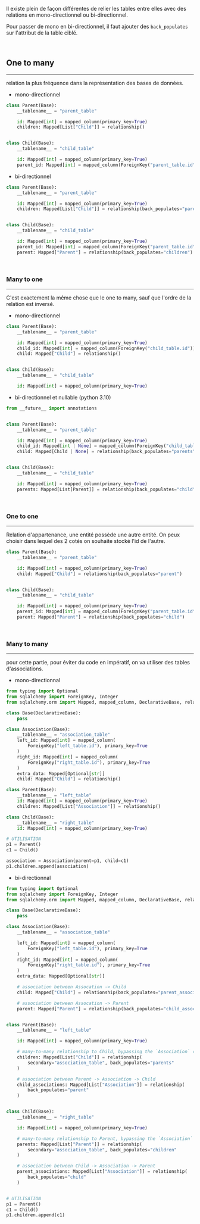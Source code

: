 
Il existe plein de façon différentes de relier les tables entre elles avec des relations en mono-directionnel ou bi-directionnel.

Pour passer de mono en bi-directionnel, il faut ajouter des `back_populates` sur l'attribut de la table ciblé.

<br>

## One to many

---

relation la plus fréquence dans la représentation des bases de données.

- mono-directionnel
```python
class Parent(Base):
    __tablename__ = "parent_table"

    id: Mapped[int] = mapped_column(primary_key=True)
    children: Mapped[List["Child"]] = relationship()


class Child(Base):
    __tablename__ = "child_table"

    id: Mapped[int] = mapped_column(primary_key=True)
    parent_id: Mapped[int] = mapped_column(ForeignKey("parent_table.id"))
```

- bi-directionnel
```python
class Parent(Base):
    __tablename__ = "parent_table"

    id: Mapped[int] = mapped_column(primary_key=True)
    children: Mapped[List["Child"]] = relationship(back_populates="parent")


class Child(Base):
    __tablename__ = "child_table"

    id: Mapped[int] = mapped_column(primary_key=True)
    parent_id: Mapped[int] = mapped_column(ForeignKey("parent_table.id"))
    parent: Mapped["Parent"] = relationship(back_populates="children")
```

<br>

### Many to one

---

C'est exactement la même chose que le one to many, sauf que l'ordre de la relation est inversé.

- mono-directionnel
```python
class Parent(Base):
    __tablename__ = "parent_table"

    id: Mapped[int] = mapped_column(primary_key=True)
    child_id: Mapped[int] = mapped_column(ForeignKey("child_table.id"))
    child: Mapped["Child"] = relationship()


class Child(Base):
    __tablename__ = "child_table"

    id: Mapped[int] = mapped_column(primary_key=True)
```

- bi-directionnel et nullable  (python 3.10)
```python
from __future__ import annotations


class Parent(Base):
    __tablename__ = "parent_table"

    id: Mapped[int] = mapped_column(primary_key=True)
    child_id: Mapped[int | None] = mapped_column(ForeignKey("child_table.id"))
    child: Mapped[Child | None] = relationship(back_populates="parents")


class Child(Base):
    __tablename__ = "child_table"

    id: Mapped[int] = mapped_column(primary_key=True)
    parents: Mapped[List[Parent]] = relationship(back_populates="child")
```

<br>

### One to one

---

Relation d'appartenance, une entité possède une autre entité. On peux choisir dans lequel des 2 cotés on souhaite stocké l'id de l'autre.

```python
class Parent(Base):
    __tablename__ = "parent_table"

    id: Mapped[int] = mapped_column(primary_key=True)
    child: Mapped["Child"] = relationship(back_populates="parent")


class Child(Base):
    __tablename__ = "child_table"

    id: Mapped[int] = mapped_column(primary_key=True)
    parent_id: Mapped[int] = mapped_column(ForeignKey("parent_table.id"))
    parent: Mapped["Parent"] = relationship(back_populates="child")
```

<br>

### Many to many

---

pour cette partie, pour éviter du code en impératif, on va utiliser des tables d'associations.

- mono-directionnal
```python
from typing import Optional
from sqlalchemy import ForeignKey, Integer
from sqlalchemy.orm import Mapped, mapped_column, DeclarativeBase, relationship

class Base(DeclarativeBase):
    pass

class Association(Base):
    __tablename__ = "association_table"
    left_id: Mapped[int] = mapped_column(
	    ForeignKey("left_table.id"), primary_key=True
	)
    right_id: Mapped[int] = mapped_column(
        ForeignKey("right_table.id"), primary_key=True
    )
    extra_data: Mapped[Optional[str]]
    child: Mapped["Child"] = relationship()

class Parent(Base):
    __tablename__ = "left_table"
    id: Mapped[int] = mapped_column(primary_key=True)
    children: Mapped[List["Association"]] = relationship()

class Child(Base):
    __tablename__ = "right_table"
    id: Mapped[int] = mapped_column(primary_key=True)

# UTILISATION
p1 = Parent()
c1 = Child()

association = Association(parent=p1, child=c1)
p1.children.append(association)
```

- bi-directionnal
```python
from typing import Optional
from sqlalchemy import ForeignKey, Integer
from sqlalchemy.orm import Mapped, mapped_column, DeclarativeBase, relationship

class Base(DeclarativeBase):
    pass

class Association(Base):
    __tablename__ = "association_table"

    left_id: Mapped[int] = mapped_column(
	    ForeignKey("left_table.id"), primary_key=True
	)
    right_id: Mapped[int] = mapped_column(
        ForeignKey("right_table.id"), primary_key=True
    )
    extra_data: Mapped[Optional[str]]

    # association between Assocation -> Child
    child: Mapped["Child"] = relationship(back_populates="parent_associations")

    # association between Assocation -> Parent
    parent: Mapped["Parent"] = relationship(back_populates="child_associations")


class Parent(Base):
    __tablename__ = "left_table"

    id: Mapped[int] = mapped_column(primary_key=True)

    # many-to-many relationship to Child, bypassing the `Association` class
    children: Mapped[List["Child"]] = relationship(
        secondary="association_table", back_populates="parents"
    )

    # association between Parent -> Association -> Child
    child_associations: Mapped[List["Association"]] = relationship(
        back_populates="parent"
    )


class Child(Base):
    __tablename__ = "right_table"

    id: Mapped[int] = mapped_column(primary_key=True)

    # many-to-many relationship to Parent, bypassing the `Association` class
    parents: Mapped[List["Parent"]] = relationship(
        secondary="association_table", back_populates="children"
    )

    # association between Child -> Association -> Parent
    parent_associations: Mapped[List["Association"]] = relationship(
        back_populates="child"
    )


# UTILISATION
p1 = Parent()
c1 = Child()
p1.children.append(c1)
```
